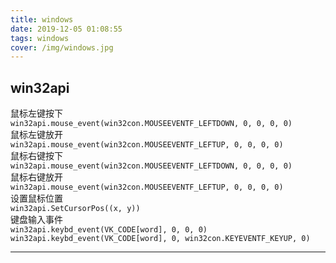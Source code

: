 ```yaml
---
title: windows
date: 2019-12-05 01:08:55
tags: windows 
cover: /img/windows.jpg
---
```


## win32api  
鼠标左键按下  
`win32api.mouse_event(win32con.MOUSEEVENTF_LEFTDOWN, 0, 0, 0, 0)`  
鼠标左键放开  
`win32api.mouse_event(win32con.MOUSEEVENTF_LEFTUP, 0, 0, 0, 0)`  
鼠标右键按下  
`win32api.mouse_event(win32con.MOUSEEVENTF_LEFTDOWN, 0, 0, 0, 0)`  
鼠标右键放开    
`win32api.mouse_event(win32con.MOUSEEVENTF_LEFTUP, 0, 0, 0, 0)`  
设置鼠标位置  
`win32api.SetCursorPos((x, y))`    
键盘输入事件  
`win32api.keybd_event(VK_CODE[word], 0, 0, 0)`   
`win32api.keybd_event(VK_CODE[word], 0, win32con.KEYEVENTF_KEYUP, 0)`  

***